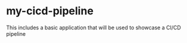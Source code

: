 # my-cicd-pipeline
This includes a basic application that will be used to showcase a CI/CD pipeline
